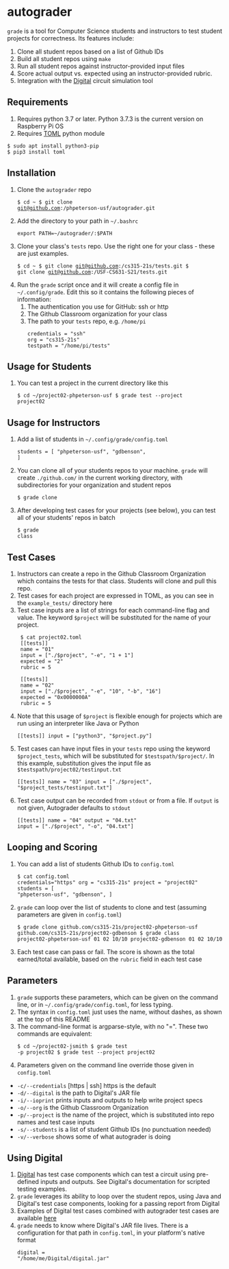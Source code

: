 # autograder
`grade` is a tool for Computer Science students and instructors to test student projects for correctness. Its features include:
1. Clone all student repos based on a list of Github IDs
1. Build all student repos using `make`
1. Run all student repos against instructor-provided input files
1. Score actual output vs. expected using an instructor-provided rubric.
1. Integration with the [Digital](https://github.com/hneemann/Digital) circuit simulation tool

## Requirements
1. Requires python 3.7 or later. Python 3.7.3 is the current version on Raspberry Pi OS
1. Requires [TOML](https://toml.io/en/) python module
```
$ sudo apt install python3-pip
$ pip3 install toml
```

## Installation
1. Clone the `autograder` repo
        <pre><code>$ cd ~
        $ git clone git@github.com:/phpeterson-usf/autograder.git
        </code></pre>
1. Add the directory to your path in `~/.bashrc`
        <pre><code>export PATH=~/autograder/:$PATH</code></pre>
1. Clone your class's `tests` repo. Use the right one for your class - these are just examples.
        <pre><code>$ cd ~
        $ git clone git@github.com:/cs315-21s/tests.git
        $ git clone git@github.com:/USF-CS631-S21/tests.git</code></pre>
1. Run the `grade` script once and it will create a config file in `~/.config/grade`. Edit this so it contains the following pieces of information:
   1. The authentication you use for GitHub: ssh or http
   1. The Github Classroom organization for your class
   1. The path to your `tests` repo, e.g. `/home/pi`
        <pre><code>credentials = "ssh"
      org = "cs315-21s"
      testpath = "/home/pi/tests"</code></pre>

## Usage for Students
1. You can test a project in the current directory like this
        <pre><code>$ cd ~/project02-phpeterson-usf
        $ grade test --project project02
        </code></pre>

## Usage for Instructors
1. Add a list of students in `~/.config/grade/config.toml`
        <pre><code>students = [
                "phpeterson-usf",
                "gdbenson",
        ]</code></pre>
1. You can clone all of your students repos to your machine. `grade` will create `./github.com/` in the current working directory, with subdirectories for your organization and student repos
        <pre><code>$ grade clone</code></pre>
1.  After developing test cases for your projects (see below), you can test all of your students' repos in batch
        <pre><code>$ grade class</code></pre>

## Test Cases
1. Instructors can create a repo in the Github Classroom Organization which contains the tests for that class. Students will clone and pull this repo.
1. Test cases for each project are expressed in TOML, as you can see in the `example_tests/` directory here
1. Test case inputs are a list of strings for each command-line flag and value. The keyword `$project` will be substituted for
the name of your project. 
	<pre><code> $ cat project02.toml
    [[tests]]
    name = "01"
    input = ["./$project", "-e", "1 + 1"]
    expected = "2"
    rubric = 5
    
    [[tests]]
    name = "02"
    input = ["./$project", "-e", "10", "-b", "16"]
    expected = "0x0000000A"
    rubric = 5</code></pre>
1. Note that this usage of `$project` is flexible enough for projects which are run using an interpreter like Java or Python
        <pre><code>[[tests]]
        input = ["python3", "$project.py"]
        </code></pre>
1. Test cases can have input files in your `tests` repo using the keyword `$project_tests`, which will be 
substituted for `$testspath/$project/`. In this example, substitution gives the input file as `$testspath/project02/testinput.txt`
        <pre><code>[[tests]]
        name = "03"
        input = ["./$project", "$project_tests/testinput.txt"]
        </code></pre>
1. Test case output can be recorded from `stdout` or from a file. If `output` is not given, Autograder defaults to `stdout`
        <pre><code>[[tests]]
        name = "04"
        output = "04.txt"
        input = ["./$project", "-o", "04.txt"]
        </code></pre>

## Looping and Scoring
 1. You can add a list of students Github IDs to `config.toml`
        <pre><code>$ cat config.toml
        credentials="https"
        org = "cs315-21s"
        project = "project02"
        students = [
                "phpeterson-usf",
                "gdbenson",
        ]
        </code></pre>
1. `grade` can loop over the list of students to clone and test (assuming parameters are given in `config.toml`)
        <pre><code>$ grade clone
        github.com/cs315-21s/project02-phpeterson-usf
        github.com/cs315-21s/project02-gdbenson
        $ grade class
        project02-phpeterson-usf 01 02 10/10
        project02-gdbenson       01 02 10/10
        </code></pre>
1. Each test case can pass or fail. The score is shown as the total earned/total available, based on the `rubric` field in each test case

## Parameters
1. `grade` supports these parameters, which can be given on the command line, or in `~/.config/grade/config.toml`, for less typing. 
1. The syntax in `config.toml` just uses the name, without dashes, as shown at the top of this README
1. The command-line format is argparse-style, with no "=". These two commands are equivalent:
        <pre><code>$ cd ~/project02-jsmith
        $ grade test -p project02
        $ grade test --project project02</code></pre>
1. Parameters given on the command line override those given in `config.toml`
* `-c/--credentials` [https | ssh] https is the default
* `-d/--digital` is the path to Digital's JAR file
* `-i/--ioprint` prints inputs and outputs to help write project specs
* `-o/--org` is the Github Classroom Organization 
* `-p/--project` is the name of the project, which is substituted into repo names and test case inputs
* `-s/--students` is a list of student Github IDs (no punctuation needed)
* `-v/--verbose` shows some of what autograder is doing

## Using Digital
1. [Digital](https://github.com/hneemann/Digital) has test case components which can test a circuit using pre-defined inputs and outputs. See Digital's documentation for scripted testing examples.
1. `grade` leverages its ability to loop over the student repos, using Java and Digital's test case components, looking
for a passing report from Digital
1. Examples of Digital test cases combined with autograder test cases are available [here](https://github.com/phpeterson-usf/autograder/tree/main/tests/project06)
1. `grade` needs to know where Digital's JAR file lives. There is a configuration for that path in `config.toml`, in your platform's native format
        <pre><code>digital = "/home/me/Digital/digital.jar"
        </code></pre>
